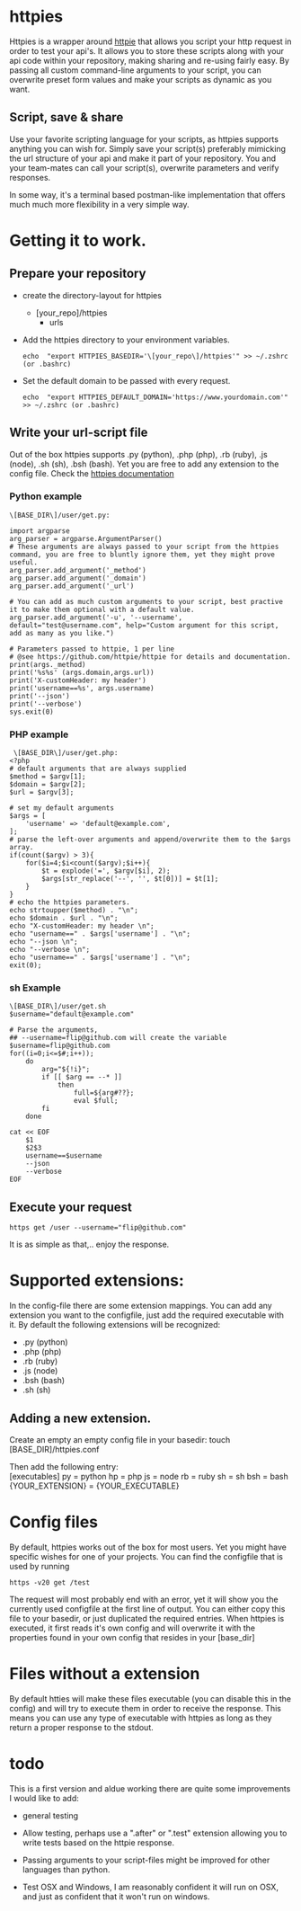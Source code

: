 # httpies
Httpies is a wrapper around [httpie](https://httpie.io/) that allows you script your http request in order to test your api's.
It allows you to store these scripts along with your api code within your repository, making sharing and re-using fairly easy.
By passing all custom command-line arguments to your script, you can overwrite preset form values and make your scripts as dynamic as you want.


## Script, save & share
Use your favorite scripting language for your scripts, as httpies supports anything you can wish for.
Simply save your script(s) preferably mimicking the url structure of your api and make it part of your repository.
You and your team-mates can call your script(s), overwrite parameters and verify responses.

In some way, it's a terminal based postman-like implementation that offers much much more flexibility in a very simple way.

# Getting it to work.
## Prepare your repository
- create the directory-layout for httpies
    - \[your_repo\]/httpies
        - urls
- Add the httpies directory to your environment variables.
    
      echo  "export HTTPIES_BASEDIR='\[your_repo\]/httpies'" >> ~/.zshrc (or .bashrc)
    
- Set the default domain to be passed with every request.    
    
      echo  "export HTTPIES_DEFAULT_DOMAIN='https://www.yourdomain.com'" >> ~/.zshrc (or .bashrc)

## Write your url-script file
Out of the box httpies supports .py (python), .php (php), .rb (ruby), .js (node), .sh (sh), .bsh (bash).
Yet you are free to add any extension to the config file.
Check the [httpies documentation](https://httpie.io/docs)

### Python example
    \[BASE_DIR\]/user/get.py:

    import argparse
    arg_parser = argparse.ArgumentParser()
    # These arguments are always passed to your script from the httpies command, you are free to bluntly ignore them, yet they might prove useful.
    arg_parser.add_argument('_method')
    arg_parser.add_argument('_domain')
    arg_parser.add_argument('_url')

    # You can add as much custom arguments to your script, best practive it to make them optional with a default value.
    arg_parser.add_argument('-u', '--username', default="test@username.com", help="Custom argument for this script, add as many as you like.")

    # Parameters passed to httpie, 1 per line
    # @see https://github.com/httpie/httpie for details and documentation.
    print(args._method)
    print('%s%s' (args.domain,args.url))
    print('X-customHeader: my header')
    print('username==%s', args.username)
    print('--json')
    print('--verbose')
    sys.exit(0)

### PHP example
     \[BASE_DIR\]/user/get.php:
    <?php
    # default arguments that are always supplied
    $method = $argv[1];
    $domain = $argv[2];
    $url = $argv[3];
    
    # set my default arguments
    $args = [
        'username' => 'default@example.com',
    ];
    # parse the left-over arguments and append/overwrite them to the $args array.
    if(count($argv) > 3){
        for($i=4;$i<count($argv);$i++){
            $t = explode('=', $argv[$i], 2);
            $args[str_replace('--', '', $t[0])] = $t[1];
        }
    }
    # echo the httpies parameters.
    echo strtoupper($method) . "\n";
    echo $domain . $url . "\n";
    echo "X-customHeader: my header \n";
    echo "username==" . $args['username'] . "\n";
    echo "--json \n";
    echo "--verbose \n";
    echo "username==" . $args['username'] . "\n";
    exit(0);    

### sh Example
    \[BASE_DIR\]/user/get.sh
    $username="default@example.com"
    
    # Parse the arguments, 
    ## --username=flip@github.com will create the variable $username=flip@github.com
    for((i=0;i<=$#;i++));
        do
            arg="${!i}";
            if [[ $arg == --* ]]
                then
                    full=${arg#??};
                    eval $full;
            fi
        done
    
    cat << EOF
        $1
        $2$3
        username==$username
        --json
        --verbose
    EOF

    
## Execute your request
    https get /user --username="flip@github.com"
It is as simple as that,.. enjoy the response.
  
# Supported extensions:

 In the config-file there are some extension mappings.
 You can add any extension you want to the configfile, just add the required executable with it.
 By default the following extensions will be recognized:
  
  - .py  (python)
  - .php (php)
  - .rb  (ruby)
  - .js  (node)
  - .bsh (bash)
  - .sh  (sh)
  
## Adding a new extension.
Create an empty an empty config file in your basedir:
    touch [BASE_DIR]/httpies.conf
    
Then add the following entry:    
    \[executables\]
    py = python
    hp = php
    js = node
    rb = ruby
    sh = sh
    bsh = bash
    \{YOUR_EXTENSION\} = {YOUR_EXECUTABLE}

# Config files

By default, httpies works out of the box for most users.
Yet you might have specific wishes for one of your projects.
You can find the configfile that is used by running

    https -v20 get /test
    
The request will most probably end with an error, yet it will show you the currently used configfile at the first line of output.
You can either copy this file to your basedir, or just duplicated the required entries.
When httpies is executed, it first reads it's own config and will overwrite it with the properties found in your own config that resides in your \[base_dir\]

# Files without a extension
By default htties will make these files executable (you can disable this in the config) and will try to execute them in order to receive the response.
This means you can use any type of executable with httpies as long as they return a proper response to the stdout.

# todo
This is a first version and aldue working there are quite some improvements I would like to add:

- general testing

- Allow testing, perhaps use a ".after" or ".test" extension allowing you to write tests based on the httpie response.
- Passing arguments to your script-files might be improved for other languages than python.
- Test OSX and Windows, I am reasonably confident it will run on OSX, and just as confident that it won't run on windows.



